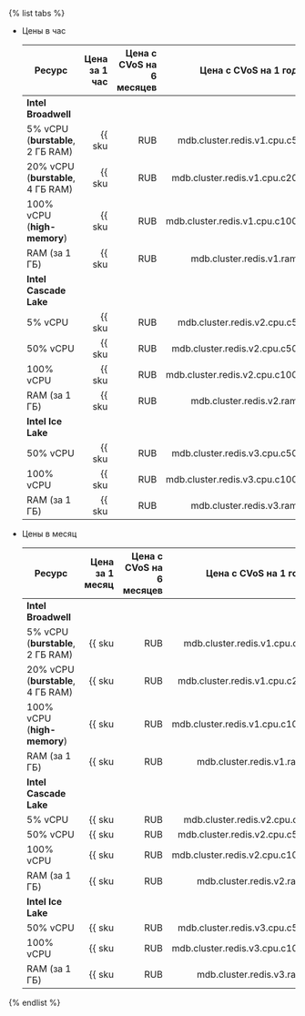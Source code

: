 {% list tabs %}

- Цены в час

    | Ресурс                             | Цена за 1 час                                      | Цена с CVoS на 6 месяцев                                                        | Цена с CVoS на 1 год                                                            |
    |------------------------------------|---------------------------------------------------:|--------------------------------------------------------------------------------:|--------------------------------------------------------------------------------:|
    | **Intel Broadwell**                                                                                                                                                                                                                                         |
    | 5% vCPU (**burstable**, 2 ГБ RAM)  | {{ sku|RUB|mdb.cluster.redis.v1.cpu.c5|string }}   | −                                                                               | −                                                                               |
    | 20% vCPU (**burstable**, 4 ГБ RAM) | {{ sku|RUB|mdb.cluster.redis.v1.cpu.c20|string }}  | −                                                                               | −                                                                               |
    | 100% vCPU (**high-memory**)        | {{ sku|RUB|mdb.cluster.redis.v1.cpu.c100|string }} | −                                                                               | −                                                                               |
    | RAM (за 1 ГБ)                      | {{ sku|RUB|mdb.cluster.redis.v1.ram|string }}      | −                                                                               | −                                                                               |
    | **Intel Cascade Lake**                                                                                                                                                                                                                                      |
    | 5% vCPU                            | {{ sku|RUB|mdb.cluster.redis.v2.cpu.c5|string }}   | −                                                                               | −                                                                               |
    | 50% vCPU                           | {{ sku|RUB|mdb.cluster.redis.v2.cpu.c50|string }}  | −                                                                               | −                                                                               |
    | 100% vCPU                          | {{ sku|RUB|mdb.cluster.redis.v2.cpu.c100|string }} | {{ sku|RUB|v1.commitment.selfcheckout.m6.mdb.redis.cpu.c100.v2|string }} (-15%) | {{ sku|RUB|v1.commitment.selfcheckout.y1.mdb.redis.cpu.c100.v2|string }} (-22%) |
    | RAM (за 1 ГБ)                      | {{ sku|RUB|mdb.cluster.redis.v2.ram|string }}      | {{ sku|RUB|v1.commitment.selfcheckout.m6.mdb.redis.ram.v2|string }} (-15%)      | {{ sku|RUB|v1.commitment.selfcheckout.y1.mdb.redis.ram.v2|string }} (-22%)      |
    | **Intel Ice Lake**                                                                                                                                                                                                                                          |
    | 50% vCPU                           | {{ sku|RUB|mdb.cluster.redis.v3.cpu.c50|string }}  | −                                                                               | −                                                                               |
    | 100% vCPU                          | {{ sku|RUB|mdb.cluster.redis.v3.cpu.c100|string }} | {{ sku|RUB|v1.commitment.selfcheckout.m6.mdb.redis.cpu.c100.v3|string }} (-15%) | {{ sku|RUB|v1.commitment.selfcheckout.y1.mdb.redis.cpu.c100.v3|string }} (-22%) |
    | RAM (за 1 ГБ)                      | {{ sku|RUB|mdb.cluster.redis.v3.ram|string }}      | {{ sku|RUB|v1.commitment.selfcheckout.m6.mdb.redis.ram.v3|string }} (-15%)      | {{ sku|RUB|v1.commitment.selfcheckout.y1.mdb.redis.ram.v3|string }} (-22%)      |

- Цены в месяц

    | Ресурс                             | Цена за 1 месяц                                          | Цена с CVoS на 6 месяцев                                                              | Цена с CVoS на 1 год                                                                  |
    |------------------------------------|---------------------------------------------------------:|--------------------------------------------------------------------------------------:|--------------------------------------------------------------------------------------:|
    | **Intel Broadwell**                                                                                                                                                                                                                                                           |
    | 5% vCPU (**burstable**, 2 ГБ RAM)  | {{ sku|RUB|mdb.cluster.redis.v1.cpu.c5|month|string }}   | −                                                                                     | −                                                                                     |
    | 20% vCPU (**burstable**, 4 ГБ RAM) | {{ sku|RUB|mdb.cluster.redis.v1.cpu.c20|month|string }}  | −                                                                                     | −                                                                                     |
    | 100% vCPU (**high-memory**)        | {{ sku|RUB|mdb.cluster.redis.v1.cpu.c100|month|string }} | −                                                                                     | −                                                                                     |
    | RAM (за 1 ГБ)                      | {{ sku|RUB|mdb.cluster.redis.v1.ram|month|string }}      | −                                                                                     | −                                                                                     |
    | **Intel Cascade Lake**                                                                                                                                                                                                                                                        |
    | 5% vCPU                            | {{ sku|RUB|mdb.cluster.redis.v2.cpu.c5|month|string }}   | −                                                                                     | −                                                                                     |
    | 50% vCPU                           | {{ sku|RUB|mdb.cluster.redis.v2.cpu.c50|month|string }}  | −                                                                                     | −                                                                                     |
    | 100% vCPU                          | {{ sku|RUB|mdb.cluster.redis.v2.cpu.c100|month|string }} | {{ sku|RUB|v1.commitment.selfcheckout.m6.mdb.redis.cpu.c100.v2|month|string }} (-15%) | {{ sku|RUB|v1.commitment.selfcheckout.y1.mdb.redis.cpu.c100.v2|month|string }} (-22%) |
    | RAM (за 1 ГБ)                      | {{ sku|RUB|mdb.cluster.redis.v2.ram|month|string }}      | {{ sku|RUB|v1.commitment.selfcheckout.m6.mdb.redis.ram.v2|month|string }} (-15%)      | {{ sku|RUB|v1.commitment.selfcheckout.y1.mdb.redis.ram.v2|month|string }} (-22%)      |
    | **Intel Ice Lake**                                                                                                                                                                                                                                                            |
    | 50% vCPU                           | {{ sku|RUB|mdb.cluster.redis.v3.cpu.c50|month|string }}  | −                                                                                     | −                                                                                     |
    | 100% vCPU                          | {{ sku|RUB|mdb.cluster.redis.v3.cpu.c100|month|string }} | {{ sku|RUB|v1.commitment.selfcheckout.m6.mdb.redis.cpu.c100.v3|month|string }} (-15%) | {{ sku|RUB|v1.commitment.selfcheckout.y1.mdb.redis.cpu.c100.v3|month|string }} (-22%) |
    | RAM (за 1 ГБ)                      | {{ sku|RUB|mdb.cluster.redis.v3.ram|month|string }}      | {{ sku|RUB|v1.commitment.selfcheckout.m6.mdb.redis.ram.v3|month|string }} (-15%)      | {{ sku|RUB|v1.commitment.selfcheckout.y1.mdb.redis.ram.v3|month|string }} (-22%)      |

{% endlist %}
